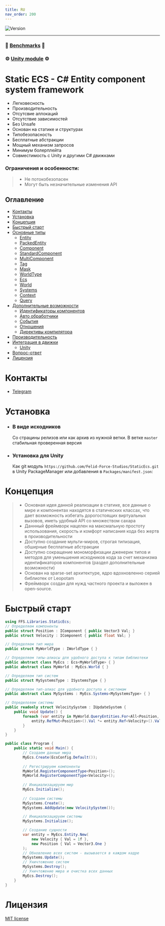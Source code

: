 ```yaml
---
title: RU
nav_order: 200
---
```


![Version](https://img.shields.io/badge/version-0.9.60-blue.svg?style=for-the-badge)  
___
### 🚀 **[Benchmarks](../Benchmark.md)** 🚀
### ⚙️ **[Unity module](https://github.com/Felid-Force-Studios/StaticEcs-Unity)** ⚙️

# Static ECS - C# Entity component system framework
- Легковесность
- Производительность
- Отсутсвие аллокаций
- Отсутствие зависимостей
- Без Unsafe
- Основан на статике и структурах
- Типобезопасность
- Бесплатные абстракции
- Мощный механизм запросов
- Минимум болерплейта
- Совместимость с Unity и другими C# движками

### Ограничения и особенности:
> - Не потокобезопасен
> - Могут быть незначительные изменения API

## Оглавление
* [Контакты](#контакты)
* [Установка](#установка)
* [Концепция](#концепция)
* [Быстрый старт](#быстрый-старт)
* [Основные типы](#основные-типы)
    * [Entity](#entity)
    * [PackedEntity](#packedentity)
    * [Component](#component)
    * [StandardComponent](#standardComponent)
    * [MultiComponent](#multiComponent)
    * [Tag](#tag)
    * [Mask](#mask)
    * [WorldType](#WorldType)
    * [Ecs](#ecs)
    * [World](#world)
    * [Systems](#systems)
    * [Context](#context)
    * [Query](#query)
* [Дополнительные возможности](#дополнительные-возможности)
    * [Идентификаторы компонентов](#идентификаторы-компонентов)
    * [Авто обработчики](#авто-обработчики)
    * [События](#события)
    * [Отношения](#отношения)
    * [Директивы компилятора](#директивы-компилятора)
* [Производительность](#производительность)
* [Интеграция в движки](#интеграция-в-движки)
    * [Unity](#unity)
* [Вопрос-ответ](#вопрос-ответ)
* [Лицензия](#лицензия)


# Контакты
* [Telegram](https://t.me/felid_force_studios)

# Установка
* ### В виде исходников
  Со страцины релизов или как архив из нужной ветки. В ветке `master` стабильная проверенная версия
* ### Установка для Unity
  Как git модуль `https://github.com/Felid-Force-Studios/StaticEcs.git` в Unity PackageManager или добавления в `Packages/manifest.json`:

# Концепция
> - Основная идея данной реализации в статике, все данные о мире и компонентах находятся в статических классах, что дает вохможность избегать дорогостоящих виртуальных вызовов, иметь удобный API со множеством сахара
> - Даннный фреймворк нацелен на максмальную простоту использования, скорость и комфорт написания кода без жертв в производительности
> - Доступно создание мульти-миров, строгая типизация, обширные бесплатные абстракции
> - Доступно сокращение мономорфизации дженерик типов и методов для уменьшения исходников кода за счет механизма идентификаторов компонентов (раздел дополнительные возможности)
> - Основан на sparse-set архитектуре, ядро вдохновленно серией библиотек от Leopotam
> - Фреймворк создан для нужд частного проекта и выложен в open-source.

# Быстрый старт
```csharp
using FFS.Libraries.StaticEcs;
// Определяем компоненты
public struct Position : IComponent { public Vector3 Val; }
public struct Velocity : IComponent { public float Val; }

// Определяем тип мира
public struct MyWorldType : IWorldType { }

// Определяем типы-алиасы для удобного доступа к типам библиотеки
public abstract class MyEcs : Ecs<MyWorldType> { }
public abstract class MyWorld : MyEcs.World { }

// Определяем тип систем
public struct MySystemsType : ISystemsType { }

// Определяем тип-алиас для удобного доступа к системам
public abstract class MySystems : MyEcs.Systems<MySystemsType> { }

// Определояем системы
public readonly struct VelocitySystem : IUpdateSystem {
    public void Update() {
        foreach (var entity in MyWorld.QueryEntities.For<All<Position, Velocity>>()) {
            entity.RefMut<Position>().Val *= entity.Ref<Velocity>().Val;
        }
    }
}

public class Program {
    public static void Main() {
        // Создаем данные мира
        MyEcs.Create(EcsConfig.Default());
        
        // Регестрируем компоненты
        MyWorld.RegisterComponentType<Position>();
        MyWorld.RegisterComponentType<Velocity>();
        
        // Инициализацируем мир
        MyEcs.Initialize();
        
        // Создаем системы
        MySystems.Create();
        MySystems.AddUpdate(new VelocitySystem());

        // Инициализацируем системы
        MySystems.Initialize();

        // Создание сущности
        var entity = MyEcs.Entity.New(
            new Velocity { Val = 1f },
            new Position { Val = Vector3.One }
        );
        // Обновление всех систем - вызывается в каждом кадре
        MySystems.Update();
        // Уничтожение систем
        MySystems.Destroy();
        // Уничтожение мира и очистка всех данных
        MyEcs.Destroy();
    }
}
```

# Лицензия
[MIT license](https://github.com/Felid-Force-Studios/StaticEcs/blob/master/LICENSE.md)

